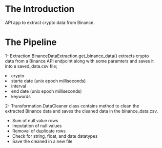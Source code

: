 # The Introduction
API app to extract crypto data from Binance.

# The Pipeline

1- Extraction.BinanceDataExtraction.get_binance_data() extracts crypto data from a Binance API endpoint along with some paramters and saves it into a saved_data.csv file;
<ui>
  <li>crypto</li>
  <li>starte date (unix epoch milliseconds)</li>
  <li>interval</li>
  <li>end date (unix epoch milliseconds)</li>
  <li>keywords</li>
</ui>


2- Transformation.DataCleaner class contains method to clean the extracted Binance data and saves the cleaned data in the binance_data.csv.
<ul>
  <li>Sum of null value rows</li>
  <li>Imputation of null values</li>
  <li>Removal of duplicate rows</li>
  <li>Check for string, float, and date datatypes</li>
  <li>Save the cleaned in a new file</li>
</u;>
